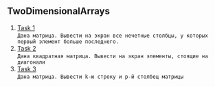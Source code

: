 ## TwoDimensionalArrays
1. [Task 1](https://github.com/Bublik202/Introduction-to-Java/blob/main/Algorithmization/TwoDimensionalArrays/Ex1.java) </br> ```Дана матрица. Вывести на экран все нечетные столбцы,
у которых первый элемент больше последнего.```
2. [Task 2](https://github.com/Bublik202/Introduction-to-Java/blob/main/Algorithmization/TwoDimensionalArrays/Ex2.java) </br> ```Дана квадратная матрица. Вывести на экран элементы, стоящие на диагонали```
3. [Task 3](https://github.com/Bublik202/Introduction-to-Java/blob/main/Algorithmization/TwoDimensionalArrays/Ex3.java) </br> ```Дана матрица. Вывести k-ю строку и p-й столбец матрицы```
